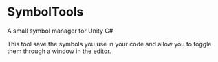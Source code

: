 # SymbolTools
A small symbol manager for Unity C#

This tool save the symbols you use in your code and allow you to toggle them through a window in the editor.
